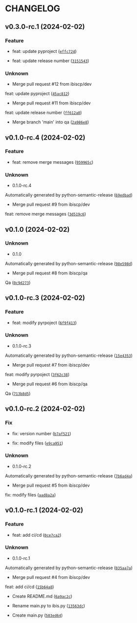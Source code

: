 # CHANGELOG



## v0.3.0-rc.1 (2024-02-02)

### Feature

* feat: update pyproject ([`effc724`](https://github.com/ibiscp/simple_python/commit/effc724aecae79974880f7f43c53125bb64e88ae))

* feat: update release number ([`3151543`](https://github.com/ibiscp/simple_python/commit/315154366b6c5596e0437de6fb77f4cb21ed644d))

### Unknown

* Merge pull request #12 from ibiscp/dev

feat: update pyproject ([`45ac812`](https://github.com/ibiscp/simple_python/commit/45ac8122ca1d801ae8b66a847d8d40b8aa6ca88e))

* Merge pull request #11 from ibiscp/dev

feat: update release number ([`ff612a0`](https://github.com/ibiscp/simple_python/commit/ff612a077279e8e41a56f3ba5109819465439d8b))

* Merge branch &#39;main&#39; into qa ([`2a986e8`](https://github.com/ibiscp/simple_python/commit/2a986e89c9e966df948c91641b918918465f0c24))


## v0.1.0-rc.4 (2024-02-02)

### Feature

* feat: remove merge messages ([`959965c`](https://github.com/ibiscp/simple_python/commit/959965cda74bed00f377f958f6e39010e9f7d29f))

### Unknown

* 0.1.0-rc.4

Automatically generated by python-semantic-release ([`69edbad`](https://github.com/ibiscp/simple_python/commit/69edbad7cf9554929f2afded9a6b1285c1bc0505))

* Merge pull request #9 from ibiscp/dev

feat: remove merge messages ([`3d519c6`](https://github.com/ibiscp/simple_python/commit/3d519c656d36e03c69769fc22c6413b5a75a4ad5))


## v0.1.0 (2024-02-02)

### Unknown

* 0.1.0

Automatically generated by python-semantic-release ([`98e598d`](https://github.com/ibiscp/simple_python/commit/98e598d5b7cb70f461c7b8c57f20e39843ae2d77))

* Merge pull request #8 from ibiscp/qa

Qa ([`0c9d273`](https://github.com/ibiscp/simple_python/commit/0c9d273d4aebeaed3da398770393538be03ac2cb))


## v0.1.0-rc.3 (2024-02-02)

### Feature

* feat: modify pyrpoject ([`6f9f413`](https://github.com/ibiscp/simple_python/commit/6f9f413d6ec2391c6c559a8101e795e2df6a6a76))

### Unknown

* 0.1.0-rc.3

Automatically generated by python-semantic-release ([`15e4353`](https://github.com/ibiscp/simple_python/commit/15e4353c0eeb0124c5b29853d15eba13f92bd369))

* Merge pull request #7 from ibiscp/dev

feat: modify pyrpoject ([`3f62c38`](https://github.com/ibiscp/simple_python/commit/3f62c380ce3b86d19b0ec083bab60c9ff428d3d0))

* Merge pull request #6 from ibiscp/qa

Qa ([`713b8d5`](https://github.com/ibiscp/simple_python/commit/713b8d589502178051729d782c4b966bcb92d546))


## v0.1.0-rc.2 (2024-02-02)

### Fix

* fix: version number ([`b7af521`](https://github.com/ibiscp/simple_python/commit/b7af521485ffc7f93ea423e343f38795a35de928))

* fix: modify files ([`e9ca951`](https://github.com/ibiscp/simple_python/commit/e9ca951f392e38d674e3c3a6944f4b8fc4d3fb30))

### Unknown

* 0.1.0-rc.2

Automatically generated by python-semantic-release ([`7b6ad4a`](https://github.com/ibiscp/simple_python/commit/7b6ad4aa1f18a65161b989606bdb19ea5fee2922))

* Merge pull request #5 from ibiscp/dev

fix: modify files ([`aad8a2a`](https://github.com/ibiscp/simple_python/commit/aad8a2ab788ff9af4842ff75880ac8aeb513b094))


## v0.1.0-rc.1 (2024-02-02)

### Feature

* feat: add ci/cd ([`0ce7ca2`](https://github.com/ibiscp/simple_python/commit/0ce7ca248ecd0b0cc765cfa297c527cb1ff37dcb))

### Unknown

* 0.1.0-rc.1

Automatically generated by python-semantic-release ([`035aa7a`](https://github.com/ibiscp/simple_python/commit/035aa7ac38fdae11e47a1f593341d5ad9b26b228))

* Merge pull request #4 from ibiscp/dev

feat: add ci/cd ([`15b64a8`](https://github.com/ibiscp/simple_python/commit/15b64a86ad6d49bfe8af026fe8a16e5439653b00))

* Create README.md ([`6a9ac2c`](https://github.com/ibiscp/simple_python/commit/6a9ac2c632f5333fa52cdc28d8a3f231edd1aca6))

* Rename main.py to ibis.py ([`13563dc`](https://github.com/ibiscp/simple_python/commit/13563dcc0796332d5d69a252179d9184ee4b2064))

* Create main.py ([`503ed64`](https://github.com/ibiscp/simple_python/commit/503ed6484e1e15d5ba74b2c6a24368de30228610))
